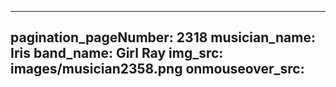------
pagination_pageNumber: 2318
musician_name: Iris
band_name: Girl Ray
img_src: images/musician2358.png
onmouseover_src: 
------